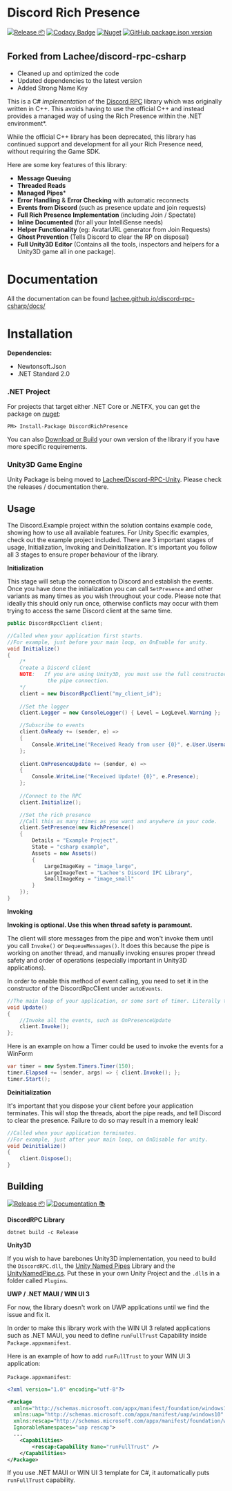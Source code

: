 # Discord Rich Presence

[![Release 📦](https://github.com/Lachee/discord-rpc-csharp/actions/workflows/release.yml/badge.svg)](https://github.com/Lachee/discord-rpc-csharp/actions/workflows/release.yml)
[![Codacy Badge](https://app.codacy.com/project/badge/Grade/30c4e9f58b7f4a058f79ad0acd743edf)](https://www.codacy.com/gh/Lachee/discord-rpc-csharp/dashboard?utm_source=github.com&amp;utm_medium=referral&amp;utm_content=Lachee/discord-rpc-csharp&amp;utm_campaign=Badge_Grade) [![Nuget](https://img.shields.io/nuget/v/DiscordRichPresence.svg)](https://www.nuget.org/packages/DiscordRichPresence/) 
[![GitHub package.json version](https://img.shields.io/github/package-json/v/lachee/discord-rpc-csharp?label=master)](https://github.com/Lachee/discord-rpc-csharp/tags)

## Forked from Lachee/discord-rpc-csharp
- Cleaned up and optimized the code
- Updated dependencies to the latest version
- Added Strong Name Key

This is a C# _implementation_ of the [Discord RPC](https://github.com/discordapp/discord-rpc) library which was originally written in C++. This avoids having to use the official C++ and instead provides a managed way of using the Rich Presence within the .NET environment*.

While the official C++ library has been deprecated, this library has continued support and development for all your Rich Presence need, without requiring the Game SDK.

Here are some key features of this library:
 - **Message Queuing**
 - **Threaded Reads**
 - **Managed Pipes***
 - **Error Handling** & **Error Checking** with automatic reconnects
 - **Events from Discord** (such as presence update and join requests)
 - **Full Rich Presence Implementation** (including Join / Spectate)
 - **Inline Documented** (for all your IntelliSense needs)
 - **Helper Functionality** (eg: AvatarURL generator from Join Requests)
 - **Ghost Prevention** (Tells Discord to clear the RP on disposal)
 - **Full Unity3D Editor** (Contains all the tools, inspectors and helpers for a Unity3D game all in one package).

# Documentation
All the documentation can be found [lachee.github.io/discord-rpc-csharp/docs/](https://lachee.github.io/discord-rpc-csharp/)

# Installation

**Dependencies:**
 - Newtonsoft.Json 
 - .NET Standard 2.0
 
### **.NET Project**

For projects that target either .NET Core or .NETFX, you can get the package on [nuget](https://www.nuget.org/packages/DiscordRichPresence/):
```
PM> Install-Package DiscordRichPresence
```
You can also [Download or Build](#building) your own version of the library if you have more specific requirements.

### **Unity3D Game Engine**

Unity Package is being moved to [Lachee/Discord-RPC-Unity](https://github.com/Lachee/discord-rpc-unity). 
Please check the releases / documentation there.

## Usage

The Discord.Example project within the solution contains example code, showing how to use all available features. For Unity Specific examples, check out the example project included. There are 3 important stages of usage, Initialization, Invoking and Deinitialization. It's important you follow all 3 stages to ensure proper behaviour of the library.

**Initialization**

This stage will setup the connection to Discord and establish the events. Once you have done the initialization you can call `SetPresence` and other variants as many times as you wish throughout your code. Please note that ideally this should only run once, otherwise conflicts may occur with them trying to access the same Discord client at the same time.
```csharp
public DiscordRpcClient client;

//Called when your application first starts.
//For example, just before your main loop, on OnEnable for unity.
void Initialize() 
{
	/*
	Create a Discord client
	NOTE: 	If you are using Unity3D, you must use the full constructor and define
			 the pipe connection.
	*/
	client = new DiscordRpcClient("my_client_id");			
	
	//Set the logger
	client.Logger = new ConsoleLogger() { Level = LogLevel.Warning };

	//Subscribe to events
	client.OnReady += (sender, e) =>
	{
		Console.WriteLine("Received Ready from user {0}", e.User.Username);
	};
		
	client.OnPresenceUpdate += (sender, e) =>
	{
		Console.WriteLine("Received Update! {0}", e.Presence);
	};
	
	//Connect to the RPC
	client.Initialize();

	//Set the rich presence
	//Call this as many times as you want and anywhere in your code.
	client.SetPresence(new RichPresence()
	{
		Details = "Example Project",
		State = "csharp example",
		Assets = new Assets()
		{
			LargeImageKey = "image_large",
			LargeImageText = "Lachee's Discord IPC Library",
			SmallImageKey = "image_small"
		}
	});	
}
```



**Invoking**

**Invoking is optional. Use this when thread safety is paramount.**

The client will store messages from the pipe and won't invoke them until you call `Invoke()` or `DequeueMessages()`. It does this because the pipe is working on another thread, and manually invoking ensures proper thread safety and order of operations (especially important in Unity3D applications).

In order to enable this method of event calling, you need to set it in the constructor of the DiscordRpcClient under `autoEvents`.
```csharp
//The main loop of your application, or some sort of timer. Literally the Update function in Unity3D
void Update() 
{
	//Invoke all the events, such as OnPresenceUpdate
	client.Invoke();
};
```

Here is an example on how a Timer could be used to invoke the events for a WinForm
```csharp
var timer = new System.Timers.Timer(150);
timer.Elapsed += (sender, args) => { client.Invoke(); };
timer.Start();
```

**Deinitialization**

It's important that you dispose your client before your application terminates. This will stop the threads, abort the pipe reads, and tell Discord to clear the presence. Failure to do so may result in a memory leak!
```csharp
//Called when your application terminates.
//For example, just after your main loop, on OnDisable for unity.
void Deinitialize() 
{
	client.Dispose();
}
```

## Building

[![Release 📦](https://github.com/Lachee/discord-rpc-csharp/actions/workflows/release.yml/badge.svg)](https://github.com/Lachee/discord-rpc-csharp/actions/workflows/release.yml) [![Documentation 📚](https://github.com/Lachee/discord-rpc-csharp/actions/workflows/documentation.yml/badge.svg)](https://github.com/Lachee/discord-rpc-csharp/actions/workflows/documentation.yml)


**DiscordRPC Library**
```
dotnet build -c Release
```

**Unity3D**

If you wish to have barebones Unity3D implementation, you need to build the `DiscordRPC.dll`, the [Unity Named Pipes](https://github.com/Lachee/unity-named-pipes) Library and the [UnityNamedPipe.cs](https://github.com/Lachee/discord-rpc-csharp/blob/master/Unity%20Example/Assets/Discord%20RPC/Scripts/Control/UnityNamedPipe.cs). Put these in your own Unity Project and the `.dll`s in a folder called `Plugins`. 

**UWP / .NET MAUI / WIN UI 3**

For now, the library doesn't work on UWP applications until we find the issue and fix it.

In order to make this library work with the WIN UI 3 related applications such as .NET MAUI, you need to define `runFullTrust` Capability inside `Package.appxmanifest`.

Here is an example of how to add `runFullTrust` to your WIN UI 3 application:

`Package.appxmanifest`:

```xml
<?xml version="1.0" encoding="utf-8"?>

<Package
  xmlns="http://schemas.microsoft.com/appx/manifest/foundation/windows10"
  xmlns:uap="http://schemas.microsoft.com/appx/manifest/uap/windows10"
  xmlns:rescap="http://schemas.microsoft.com/appx/manifest/foundation/windows10/restrictedcapabilities"
  IgnorableNamespaces="uap rescap">
  ...
    <Capabilities>
	    <rescap:Capability Name="runFullTrust" />
    </Capabilities>
</Package>
```

If you use .NET MAUI or WIN UI 3 template for C#, it automatically puts `runFullTrust` capability.